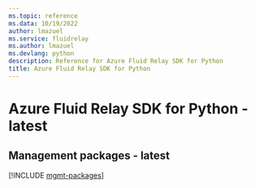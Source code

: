 ```yaml
---
ms.topic: reference
ms.data: 10/19/2022
author: lmazuel
ms.service: fluidrelay
ms.author: lmazuel
ms.devlang: python
description: Reference for Azure Fluid Relay SDK for Python
title: Azure Fluid Relay SDK for Python
---
```

# Azure Fluid Relay SDK for Python - latest

## Management packages - latest
[!INCLUDE [mgmt-packages](fluid-relay-mgmt-index.md)]